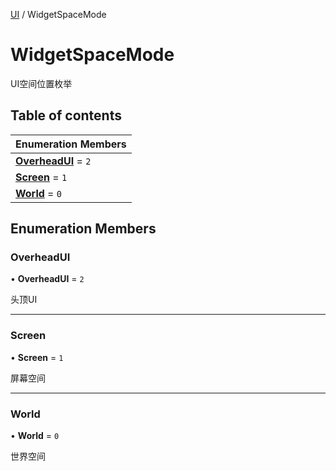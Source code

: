 [UI](../groups/Core.UI.md) / WidgetSpaceMode

# WidgetSpaceMode <Badge type="tip" text="Enumeration" /> <Score text="WidgetSpaceMode" />

UI空间位置枚举

## Table of contents

| Enumeration Members |
| :-----|
| **[OverheadUI](mw.WidgetSpaceMode.md#overheadui)** = ``2`` <br> |
| **[Screen](mw.WidgetSpaceMode.md#screen)** = ``1`` <br> |
| **[World](mw.WidgetSpaceMode.md#world)** = ``0`` <br> |

## Enumeration Members

### OverheadUI <Score text="OverheadUI" /> 

• **OverheadUI** = ``2``

头顶UI

___

### Screen <Score text="Screen" /> 

• **Screen** = ``1``

屏幕空间

___

### World <Score text="World" /> 

• **World** = ``0``

世界空间
